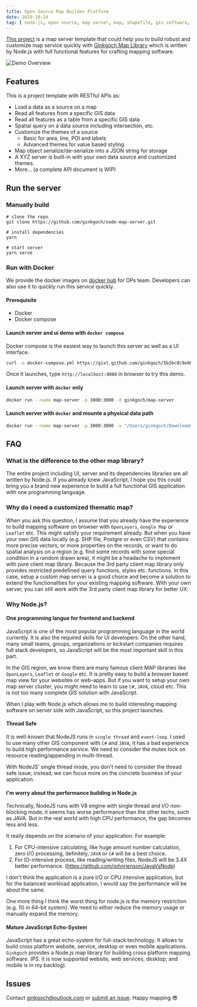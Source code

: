 ```yaml
---
title: Open Source Map Builder Platform
date: 2019-10-24
tag: [ node.js, open source, map server, map, shapefile, gis software, build map, docker ]
---
```

[This project](https://github.com/ginkgoch/node-map-server) is a map server template that could help you to build robust and customize map service quickly with [Ginkgoch Map Library](https://github.com/ginkgoch/node-map/blob/develop/README.md) which is written by Node.js with full functional features for crafting mapping software.
<!-- more --> 

![Demo Overview](/blog/post-imgs/20191024/map-overview.png)

## Features
This is a project template with RESTful APIs as:
* Load a data as a source on a map
* Read all features from a specific GIS data
* Read all features as a table from a specific GIS data
* Spatial query on a data source including intersection, etc.
* Customize the themes of a source
    * Basic for area, line, POI and labels
    * Advanced themes for value based styling
* Map object serialize/de-serialize into a JSON string for storage
* A XYZ server is built-in with your own data source and customized themes.
* More... (a complete API document is WIP)

## Run the server

### Manually build
```
# clone the repo
git clone https://github.com/ginkgoch/node-map-server.git

# install dependencies
yarn

# start server
yarn serve
```

### Run with Docker
We provide the docker images on [docker hub](hub.docker.com) for OPs team. Developers can also use it to quickly run this service quickly.

#### Prerequisite
* Docker
* Docker compose

#### Launch server and ui demo with `docker compose`
Docker compose is the easiest way to launch this server as well as a UI interface.
```bash
curl -o docker-compose.yml https://gist.github.com/ginkgoch/5b3bc8c9e081a9389d78daa2ba4622b0/raw/fc6a5985ea83b127f093d91b8ab4df8cebc14ebf/map-server-docker-compose.yml && docker-compose up
```

Once it launches, type `http://localhost:8080` in browser to try this demo.

#### Launch server with `docker` only
```bash
docker run --name map-server -p 3000:3000 -d ginkgoch/map-server
```

#### Launch server with `docker` and mounte a physical data path
```bash
docker run --name map-server -p 3000:3000 -v "/Users/ginkgoch/Downloads/Africa_SHP/:/root/map-server/data/" -d ginkgoch/map-server
```

## FAQ

### What is the difference to the other map library?
The entire project including UI, server and its dependencies libraries are all written by Node.js. If you already knew JavaScript, I hope you this could bring you a brand new experience to build a full functional GIS application with one programming language. 

### Why do I need a customized thematic map?
When you ask this question, I assume that you already have the experience to build mapping software on browser with `OpenLayers`, `Google Map` or `Leaflet` etc. This might satisfy your requirement already. But when you have your own GIS data locally (e.g. SHP file, Postgre or even CSV) that contains more precise vectors, or more properties on the records, or want to do spatial analysis on a region (e.g. find some records with some special condition in a random drawn area), it might be a headache to implement with pure client map library. Because the 3rd party client map library only provides restricted predefined query functions, styles etc. functions. In this case, setup a custom map server is a good choice and become a solution to extend the functionalities for your existing mapping software. With your own server, you can still work with the 3rd party client map library for better UX.

### Why Node.js?
#### One programming langue for frontend and backend
JavaScript is one of the most popular programming language in the world currently. It is also the required skills for UI developers. On the other hand, many small teams, groups, organizations or kickstart companies requires full stack developers, so JavaScript will be the most important skill in this part.

In the GIS region, we know there are many famous client MAP libraries like `OpenLayers`, `Leaflet` or `Google` etc. It is pretty easy to build a browser based map view for your websites or web-apps. But if you want to setup your own map server cluster, you might need to learn to use `C#`, `JAVA`, cloud etc. This is not too many complete GIS solution with JavaScript.

When I play with Node.js which allows me to build interesting mapping software on server side with JavaScript, so this project launches.

#### Thread Safe
It is well-known that NodeJS runs in `single thread` and `event-loop`. I used to use many other GIS component with `C#` and `JAVA`, it has a bad experience to build high performance service. We need to consider the mutex lock on resource reading/appending in multi-thread.

With NodeJS' single thread mode, you don't need to consider the thread safe issue; instead, we can focus more on the concrete business of your application.

#### I'm worry about the performance building in Node.js
Technically, NodeJS runs with V8 engine with single thread and I/O non-blocking mode, it seems has worse performance than the other techs, such as JAVA. But in the real world with high CPU performance, the gap becomes less and less. 

It really depends on the scenario of your application. For example:
1. For CPU-intensive calculating, like huge amount number calculation, zero I/O processing, definitely, `JAVA` or `C#` will be a best choice.
2. For IO-intensive process, like reading/writing files, NodeJS will be 3.4X better performance. (https://github.com/johnrjenson/JavaVsNode)

I don't think the application is a pure I/O or CPU intensive application, but for the balanced workload application, I would say the performance will be about the same. 

One more thing I think the worst thing for node.js is the memory restriction (e.g. 1G in 64-bit system). We need to either reduce the memory usage or manually expand the memory.

#### Mature JavaScript Echo-System
JavaScript has a great echo-system for full-stack technology. It allows to build cross platform website, service, desktop or even mobile applications. `Ginkgoch` provides a Node.js map library for building cross platform mapping software. (PS. it is now supported website, web services, desktop; and mobile is in my backlog).

## Issues
Contact [ginkgoch@outlook.com](mailto:ginkgoch@outlook.com) or [submit an issue](https://github.com/ginkgoch/node-map-server/issues). Happy mapping 😎